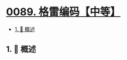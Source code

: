 # [0089. 格雷编码【中等】](https://github.com/tnotesjs/TNotes.leetcode/tree/main/notes/0089.%20%E6%A0%BC%E9%9B%B7%E7%BC%96%E7%A0%81%E3%80%90%E4%B8%AD%E7%AD%89%E3%80%91)

<!-- region:toc -->

- [1. 📝 概述](#1--概述)

<!-- endregion:toc -->

## 1. 📝 概述
